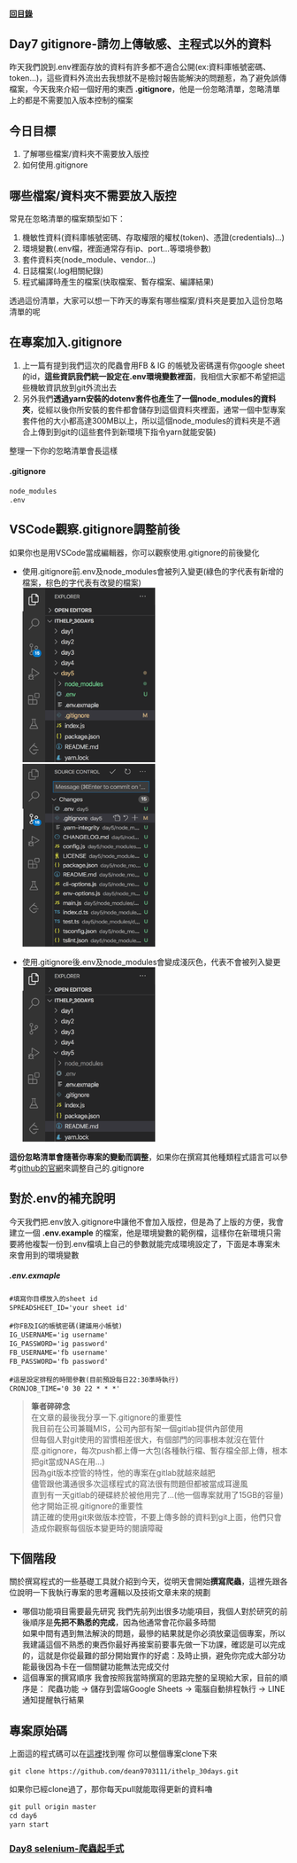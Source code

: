 #### [回目錄](../README.md)
## Day7 gitignore-請勿上傳敏感、主程式以外的資料

昨天我們說到.env裡面存放的資料有許多都不適合公開(ex:資料庫帳號密碼、token...)，這些資料外流出去我想就不是檢討報告能解決的問題惹，為了避免誤傳檔案，今天我來介紹一個好用的東西 **.gitignore**，他是一份忽略清單，忽略清單上的都是不需要加入版本控制的檔案

今日目標
----
1. 了解哪些檔案/資料夾不需要放入版控
2. 如何使用.gitignore


哪些檔案/資料夾不需要放入版控
----
常見在忽略清單的檔案類型如下：
1. 機敏性資料(資料庫帳號密碼、存取權限的權杖(token)、憑證(credentials)...)
2. 環境變數(.env檔，裡面通常存有ip、port...等環境參數)
3. 套件資料夾(node_module、vendor...)
4. 日誌檔案(.log相關紀錄)
5. 程式編譯時產生的檔案(快取檔案、暫存檔案、編譯結果)

透過這份清單，大家可以想一下昨天的專案有哪些檔案/資料夾是要加入這份忽略清單的呢  

在專案加入.gitignore
----

1. 上一篇有提到我們這次的爬蟲會用FB & IG 的帳號及密碼還有你google sheet的id，**這些資訊我們統一設定在.env環境變數裡面**，我相信大家都不希望把這些機敏資訊放到git外流出去  
2. 另外我們**透過yarn安裝的dotenv套件也產生了一個node_modules的資料夾**，從經以後你所安裝的套件都會儲存到這個資料夾裡面，通常一個中型專案套件他的大小都高達300MB以上，所以這個node_modules的資料夾是不適合上傳到到git的(這些套件到新環境下指令yarn就能安裝)  

整理一下你的忽略清單會長這樣
#### .gitignore
```
node_modules
.env
```

VSCode觀察.gitignore調整前後
----
如果你也是用VSCode當成編輯器，你可以觀察使用.gitignore的前後變化
* 使用.gitignore前.env及node_modules會被列入變更(綠色的字代表有新增的檔案，棕色的字代表有改變的檔案)  
    <img src="./article_img/vscode2.png" width="240" height="315"/>
    <img src="./article_img/vscode3.png" width="240" height="330"/>  

* 使用.gitignore後.env及node_modules會變成淺灰色，代表不會被列入變更  
    <img src="./article_img/vscode1.png" width="240" height="315"/>  

**這份忽略清單會隨著你專案的變動而調整**，如果你在撰寫其他種類程式語言可以參考[github的官網](https://github.com/github/gitignore)來調整自己的.gitignore  

對於.env的補充說明
----
今天我們把.env放入.gitignore中讓他不會加入版控，但是為了上版的方便，我會建立一個 **.env.example** 的檔案，他是環境變數的範例檔，這樣你在新環境只需要將他複製一份到.env檔填上自己的參數就能完成環境設定了，下面是本專案未來會用到的環境變數
##### .env.exmaple
```env
#填寫你目標放入的sheet id
SPREADSHEET_ID='your sheet id'

#你FB及IG的帳號密碼(建議用小帳號)
IG_USERNAME='ig username'
IG_PASSWORD='ig password'
FB_USERNAME='fb username'
FB_PASSWORD='fb password'

#這是設定排程的時間參數(目前預設每日22:30準時執行)
CRONJOB_TIME='0 30 22 * * *'
```


>**筆者碎碎念**   
在文章的最後我分享一下.gitignore的重要性  
我目前在公司兼職MIS，公司內部有架一個gitlab提供內部使用  
但每個人對git使用的習慣相差很大，有個部門的同事根本就沒在管什麼.gitignore，每次push都上傳一大包(各種執行檔、暫存檔全部上傳，根本把git當成NAS在用...)  
因為git版本控管的特性，他的專案在gitlab就越來越肥  
儘管跟他溝通很多次這樣程式的寫法很有問題但都被當成耳邊風   
直到有一天gitlab的硬碟終於被他用完了...(他一個專案就用了15GB的容量)他才開始正視.gitignore的重要性  
請正確的使用git來做版本控管，不要上傳多餘的資料到git上面，他們只會造成你觀察每個版本變更時的閱讀障礙  


下個階段
----
關於撰寫程式的一些基礎工具就介紹到今天，從明天會開始**撰寫爬蟲**，這裡先跟各位說明一下我執行專案的思考邏輯以及技術文章未來的規劃

* 哪個功能項目需要最先研究
    我們先前列出很多功能項目，我個人對於研究的前後順序是**先把不熟悉的完成**，因為他通常會花你最多時間  
    如果中間有遇到無法解決的問題，最慘的結果就是你必須放棄這個專案，所以我建議這個不熟悉的東西你最好再接案前要事先做一下功課，確認是可以完成的，這就是你從最難的部分開始實作的好處：及時止損，避免你完成大部分功能最後因為卡在一個關鍵功能無法完成交付  
* 這個專案的撰寫順序
    我會按照我當時撰寫的思路完整的呈現給大家，目前的順序是：
    爬蟲功能 &rarr; 儲存到雲端Google Sheets &rarr; 電腦自動排程執行 &rarr; LINE通知提醒執行結果  


專案原始碼
----
上面這的程式碼可以在[這裡](https://github.com/dean9703111/ithelp_30days/day6)找到喔
你可以整個專案clone下來  
```
git clone https://github.com/dean9703111/ithelp_30days.git
```
如果你已經clone過了，那你每天pull就能取得更新的資料嚕  
```
git pull origin master
cd day6
yarn start
```
### [Day8 selenium-爬蟲起手式](/day8/README.md)